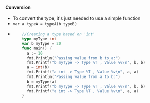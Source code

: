 #### Conversion
- To convert the type, it's just needed to use a simple function
- ``var a typeA = typeA(b typeB)``
- ```go
      //Creating a type based on 'int'
      type myType int
      var b myType = 20        
      func main() {
        a := 10
        fmt.Println("Passing value from b to a:")
        fmt.Printf("b myType -> Type %T , Value %v\n", b, b)
        a = int(b)
        fmt.Printf("a int -> Type %T , Value %v\n", a, a)
        fmt.Println("Passing value from a to b:")
        b = myType(a)
        fmt.Printf("b myType -> Type %T , Value %v\n", b, b)
        fmt.Printf("a int -> Type %T , Value %v\n", a, a)
      }
  ```